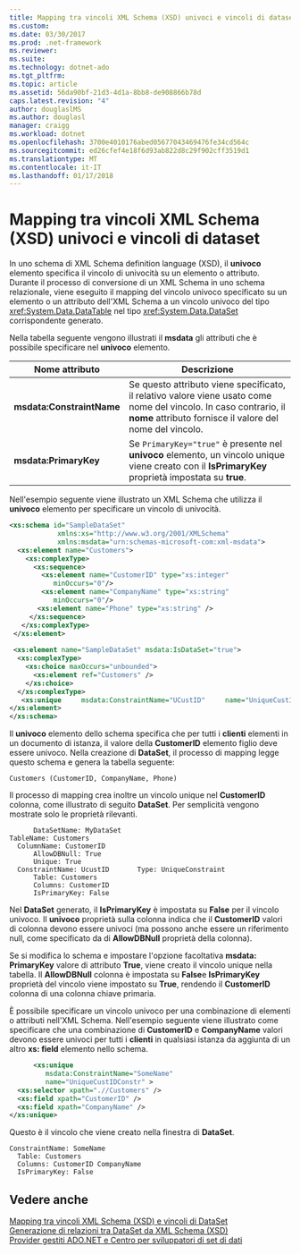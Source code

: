```yaml
---
title: Mapping tra vincoli XML Schema (XSD) univoci e vincoli di dataset
ms.custom: 
ms.date: 03/30/2017
ms.prod: .net-framework
ms.reviewer: 
ms.suite: 
ms.technology: dotnet-ado
ms.tgt_pltfrm: 
ms.topic: article
ms.assetid: 56da90bf-21d3-4d1a-8bb8-de908866b78d
caps.latest.revision: "4"
author: douglaslMS
ms.author: douglasl
manager: craigg
ms.workload: dotnet
ms.openlocfilehash: 3700e4010176abed05677043469476fe34cd564c
ms.sourcegitcommit: ed26cfef4e18f6d93ab822d8c29f902cff3519d1
ms.translationtype: MT
ms.contentlocale: it-IT
ms.lasthandoff: 01/17/2018
---
```

# <a name="map-unique-xml-schema-xsd-constraints-to-dataset-constraints"></a>Mapping tra vincoli XML Schema (XSD) univoci e vincoli di dataset
In uno schema di XML Schema definition language (XSD), il **univoco** elemento specifica il vincolo di univocità su un elemento o attributo. Durante il processo di conversione di un XML Schema in uno schema relazionale, viene eseguito il mapping del vincolo univoco specificato su un elemento o un attributo dell'XML Schema a un vincolo univoco del tipo <xref:System.Data.DataTable> nel tipo <xref:System.Data.DataSet> corrispondente generato.  
  
 Nella tabella seguente vengono illustrati il **msdata** gli attributi che è possibile specificare nel **univoco** elemento.  
  
|Nome attributo|Descrizione|  
|--------------------|-----------------|  
|**msdata:ConstraintName**|Se questo attributo viene specificato, il relativo valore viene usato come nome del vincolo. In caso contrario, il **nome** attributo fornisce il valore del nome del vincolo.|  
|**msdata:PrimaryKey**|Se `PrimaryKey="true"` è presente nel **univoco** elemento, un vincolo unique viene creato con il **IsPrimaryKey** proprietà impostata su **true**.|  
  
 Nell'esempio seguente viene illustrato un XML Schema che utilizza il **univoco** elemento per specificare un vincolo di univocità.  
  
```xml  
<xs:schema id="SampleDataSet"   
            xmlns:xs="http://www.w3.org/2001/XMLSchema"   
            xmlns:msdata="urn:schemas-microsoft-com:xml-msdata">  
  <xs:element name="Customers">  
    <xs:complexType>  
      <xs:sequence>  
        <xs:element name="CustomerID" type="xs:integer"   
           minOccurs="0"/>  
        <xs:element name="CompanyName" type="xs:string"   
           minOccurs="0"/>  
       <xs:element name="Phone" type="xs:string" />  
     </xs:sequence>  
   </xs:complexType>  
 </xs:element>  
  
 <xs:element name="SampleDataSet" msdata:IsDataSet="true">  
  <xs:complexType>  
    <xs:choice maxOccurs="unbounded">  
      <xs:element ref="Customers" />  
    </xs:choice>  
  </xs:complexType>  
   <xs:unique     msdata:ConstraintName="UCustID"     name="UniqueCustIDConstr" >       <xs:selector xpath=".//Customers" />       <xs:field xpath="CustomerID" />     </xs:unique>  
</xs:element>  
</xs:schema>  
```  
  
 Il **univoco** elemento dello schema specifica che per tutti i **clienti** elementi in un documento di istanza, il valore della **CustomerID** elemento figlio deve essere univoco. Nella creazione di **DataSet**, il processo di mapping legge questo schema e genera la tabella seguente:  
  
```  
Customers (CustomerID, CompanyName, Phone)  
```  
  
 Il processo di mapping crea inoltre un vincolo unique nel **CustomerID** colonna, come illustrato di seguito **DataSet**. Per semplicità vengono mostrate solo le proprietà rilevanti.  
  
```  
      DataSetName: MyDataSet  
TableName: Customers  
  ColumnName: CustomerID  
      AllowDBNull: True  
      Unique: True  
  ConstraintName: UcustID       Type: UniqueConstraint  
      Table: Customers  
      Columns: CustomerID   
      IsPrimaryKey: False  
```  
  
 Nel **DataSet** generato, il **IsPrimaryKey** è impostata su **False** per il vincolo univoco. Il **univoco** proprietà sulla colonna indica che il **CustomerID** valori di colonna devono essere univoci (ma possono anche essere un riferimento null, come specificato da di **AllowDBNull** proprietà della colonna).  
  
 Se si modifica lo schema e impostare l'opzione facoltativa **msdata: PrimaryKey** valore di attributo **True**, viene creato il vincolo unique nella tabella. Il **AllowDBNull** colonna è impostata su **False**e **IsPrimaryKey** proprietà del vincolo viene impostato su **True**, rendendo il **CustomerID** colonna di una colonna chiave primaria.  
  
 È possibile specificare un vincolo univoco per una combinazione di elementi o attributi nell'XML Schema. Nell'esempio seguente viene illustrato come specificare che una combinazione di **CustomerID** e **CompanyName** valori devono essere univoci per tutti i **clienti** in qualsiasi istanza da aggiunta di un altro **xs: field** elemento nello schema.  
  
```xml  
      <xs:unique     
         msdata:ConstraintName="SomeName"    
         name="UniqueCustIDConstr" >   
  <xs:selector xpath=".//Customers" />   
  <xs:field xpath="CustomerID" />   
  <xs:field xpath="CompanyName" />   
</xs:unique>  
```  
  
 Questo è il vincolo che viene creato nella finestra di **DataSet**.  
  
```  
ConstraintName: SomeName  
  Table: Customers  
  Columns: CustomerID CompanyName   
  IsPrimaryKey: False  
```  
  
## <a name="see-also"></a>Vedere anche  
 [Mapping tra vincoli XML Schema (XSD) e vincoli di DataSet](../../../../../docs/framework/data/adonet/dataset-datatable-dataview/mapping-xml-schema-xsd-constraints-to-dataset-constraints.md)  
 [Generazione di relazioni tra DataSet da XML Schema (XSD)](../../../../../docs/framework/data/adonet/dataset-datatable-dataview/generating-dataset-relations-from-xml-schema-xsd.md)  
 [Provider gestiti ADO.NET e Centro per sviluppatori di set di dati](http://go.microsoft.com/fwlink/?LinkId=217917)
